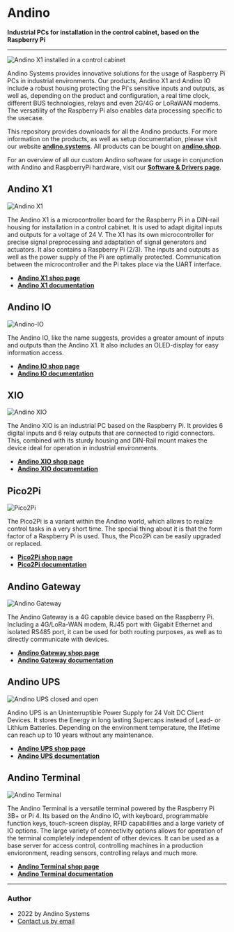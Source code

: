 # Andino
**Industrial PCs for installation in the control cabinet, based on the Raspberry Pi**

---

![Andino X1 installed in a control cabinet](./Andino-X1/img/andinox1.png)

Andino Systems provides innovative solutions for the usage of Raspberry Pi PCs in industrial environments. Our products, Andino X1 and Andino IO include a robust housing protecting the Pi's sensitive inputs and outputs, as well as, depending on the product and configuration, a real time clock, different BUS technologies, relays and even 2G/4G or LoRaWAN modems. The versatility of the Raspberry Pi also enables data processing specific to the usecase.

This repository provides downloads for all the Andino products. For more information on the products, as well as setup documentation, please visit our website **[andino.systems](https://andino.systems/)**. All products can be bought on **[andino.shop](https://andino.shop)**.

For an overview of all our custom Andino software for usage in conjunction with Andino and RaspberryPi hardware, visit our **[Software & Drivers page](https://andino.systems/programming)**.

## Andino X1

![Andino X1](./Andino-X1/Andino-X1-Raspberry-Pi-in-der-industrie.png)

The Andino X1 is a microcontroller board for the Raspberry Pi in a DIN-rail housing for installation in a control cabinet. It is used to adapt digital inputs and outputs for a voltage of 24 V. The X1 has its own microcontroller for precise signal preprocessing and adaptation of signal generators and actuators. It also contains a Raspberry Pi (2/3). The inputs and outputs as well as the power supply of the Pi are optimally protected. Communication between the microcontroller and the Pi takes place via the UART interface.

* **[Andino X1 shop page](https://andino.shop/en/c/hardware-shop/andino-x1)**
* **[Andino X1 documentation](https://andino.systems/andino-x1/andino-x1-overview)**

## Andino IO

![Andino-IO](./Andino-IO/andino-io-top-small.png)

The Andino IO, like the name suggests, provides a greater amount of inputs and outputs than the Andino X1. It also includes an OLED-display for easy information access.

* **[Andino IO shop page](https://andino.shop/en/c/hardware-shop/andino-io)**
* **[Andino IO documentation](https://andino.systems/andino-io/andino-io-overview)**

## XIO

![Andino XIO](./Andino-XIO/andino-xio-housing-top_m.png)

The Andino XIO is an industrial PC based on the Raspberry Pi. It provides 6 digital inputs and 6 relay outputs that are connected to rigid connectors. This, combined with its sturdy housing and DIN-Rail mount makes the device ideal for operation in industrial environments. 

* **[Andino XIO shop page](https://andino.shop/en/c/hardware-shop/andino-gateway)**
* **[Andino XIO documentation](https://andino.systems/andino-xio/andino-xio-6-input-relay-industrial-raspberry-pi-pc)**

## Pico2Pi

![Pico2Pi](./Pico2Pi/Pico2Pi.jpg)

The Pico2Pi is a variant within the Andino world, which allows to realize control tasks in a very short time. The special thing about it is that the form factor of a Raspberry Pi is used. Thus, the Pico2Pi can be easily upgraded or replaced. 

* **[Pico2Pi shop page](https://andino.shop/en/p/andino-pico2pi)**
* **[Pico2Pi documentation](https://andino.systems/andino-pico-2-pi/overview)**

## Andino Gateway

![Andino Gateway](./Andino-Gateway/andino-gateway-housing-top_m.png)

The Andino Gateway is a 4G capable device based on the Raspberry Pi. Including a 4G/LoRa-WAN modem, RJ45 port with Gigabit Ethernet and isolated RS485 port, it can be used for both routing purposes, as well as to directly communicate with devices.

* **[Andino Gateway shop page](https://andino.shop/en/c/hardware-shop/andino-gateway)**
* **[Andino Gateway documentation](https://andino.systems/andino-gateway/andino-gateway-raspberry-pi-router-board)**

## Andino UPS

![Andino UPS closed and open](./Andino-UPS/img/andino-ups-small.png)

Andino UPS is an Uninterruptible Power Supply for 24 Volt DC Client Devices.
It stores the Energy in long lasting Supercaps instead of Lead- or Lithium Batteries.
Depending on the environment temperature, the lifetime can reach up to 10 years without any maintenance.

* **[Andino UPS shop page](https://andino.shop/en/c/hardware-shop/andino-usv)**
* **[Andino UPS documentation](https://andino.systems/andino-ups/andino-ups-overview)**

## Andino Terminal

![Andino Terminal](./Andino-Terminal/img/andino-terminal-webshop.png)

The Andino Terminal is a versatile terminal powered by the Raspberry Pi 3B+ or Pi 4. Its based on the Andino IO, with keyboard, programmable function keys, touch-screen display, RFID capabilities and a large variety of IO options. The large variety of connectivity options allows for operation of the terminal completely independent of other devices. It can be used as a base server for access control, controlling machines in a production envioronment, reading sensors, controlling relays and much more.

* **[Andino Terminal shop page](https://andino.shop/en/c/hardware-shop/andino-terminal)**
* **[Andino Terminal documentation](https://andino.systems/)**

---

### Author

* 2022 by Andino Systems
* [Contact us by email](mailto:info@andino.systems)
